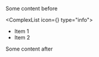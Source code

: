 Some content before

<ComplexList icon={<Icon type="check" />} type="info">
  <ul>
    <li>Item 1</li>
    <li>Item 2</li>
  </ul>
</ComplexList>

Some content after

